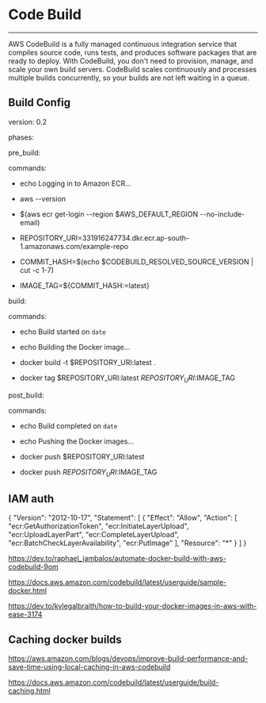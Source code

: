 # Code Build

---

AWS CodeBuild is a fully managed continuous integration service that compiles source code, runs tests, and produces software packages that are ready to deploy. With CodeBuild, you don't need to provision, manage, and scale your own build servers. CodeBuild scales continuously and processes multiple builds concurrently, so your builds are not left waiting in a queue.

## Build Config

version: 0.2

phases:

pre_build:

commands:

- echo Logging in to Amazon ECR...

- aws --version

- $(aws ecr get-login --region $AWS_DEFAULT_REGION --no-include-email)

- REPOSITORY_URI=331916247734.dkr.ecr.ap-south-1.amazonaws.com/example-repo

- COMMIT_HASH=$(echo $CODEBUILD_RESOLVED_SOURCE_VERSION | cut -c 1-7)

- IMAGE_TAG=${COMMIT_HASH:=latest}

build:

commands:

- echo Build started on `date`

- echo Building the Docker image...

- docker build -t $REPOSITORY_URI:latest .

- docker tag $REPOSITORY_URI:latest $REPOSITORY_URI:$IMAGE_TAG

post_build:

commands:

- echo Build completed on `date`

- echo Pushing the Docker images...

- docker push $REPOSITORY_URI:latest

- docker push $REPOSITORY_URI:$IMAGE_TAG

## IAM auth

{
"Version": "2012-10-17",
"Statement": [
{
"Effect": "Allow",
"Action": [
"ecr:GetAuthorizationToken",
"ecr:InitiateLayerUpload",
"ecr:UploadLayerPart",
"ecr:CompleteLayerUpload",
"ecr:BatchCheckLayerAvailability",
"ecr:PutImage"
],
"Resource": "*"
}
]
}

<https://dev.to/raphael_jambalos/automate-docker-build-with-aws-codebuild-9om>

<https://docs.aws.amazon.com/codebuild/latest/userguide/sample-docker.html>

<https://dev.to/kylegalbraith/how-to-build-your-docker-images-in-aws-with-ease-3174>

## Caching docker builds

<https://aws.amazon.com/blogs/devops/improve-build-performance-and-save-time-using-local-caching-in-aws-codebuild>

<https://docs.aws.amazon.com/codebuild/latest/userguide/build-caching.html>
